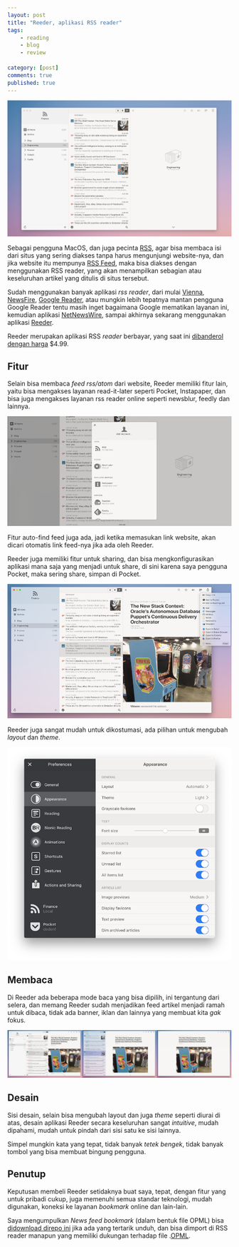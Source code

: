 ```yaml
---
layout: post
title: "Reeder, aplikasi RSS reader"
tags: 
    - reading
    - blog
    - review

category: [post]
comments: true
published: true
---
```


![reeder app](/images/posts/reeder-app.png "Reeder application")

Sebagai pengguna MacOS, dan juga pecinta [RSS](https://en.wikipedia.org/wiki/RSS), agar bisa membaca isi dari situs yang sering diakses tanpa harus mengunjungi website-nya, dan jika website itu mempunya [RSS Feed](https://en.wikipedia.org/wiki/Web_feed), maka bisa diakses dengan menggunakan RSS reader, yang akan menampilkan sebagian atau keseluruhan artikel yang ditulis di situs tersebut.

<!--more-->

Sudah menggunakan banyak aplikasi *rss reader*, dari mulai [Vienna](https://www.vienna-rss.com/), [NewsFire](http://newsfirerss.com/), [Google Reader](https://www.google.com/reader/about/), atau mungkin lebih tepatnya mantan pengguna Google Reader tentu masih inget bagaimana Google mematikan layanan ini, kemudian aplikasi [NetNewsWire](https://ranchero.com/netnewswire/), sampai akhirnya sekarang menggunakan aplikasi [Reeder](https://www.reederapp.com/).

Reeder merupakan aplikasi RSS *reader* berbayar, yang saat ini [dibanderol dengan harga](https://apps.apple.com/us/app/reeder-4/id1449412357) $4.99. 

## Fitur
Selain bisa membaca *feed rss/atom* dari website, Reeder memiliki fitur lain, yaitu bisa mengakses layanan read-it-later seperti Pocket, Instapaper, dan bisa juga mengakses layanan rss reader online seperti newsblur, feedly dan lainnya.

[![](/images/posts/reeder-account-add-small.png)](/images/posts/reeder-account-add.png)

Fitur auto-find feed juga ada, jadi ketika memasukan link website, akan dicari otomatis link feed-nya jika ada oleh Reeder.

Reeder juga memiliki fitur untuk sharing, dan bisa mengkonfigurasikan aplikasi mana saja yang menjadi untuk share, di sini karena saya pengguna Pocket, maka sering share, simpan di Pocket.

[![](/images/posts/reeder-sharing-small.png)](/images/posts/reeder-sharing.png)

Reeder juga sangat mudah untuk dikostumasi, ada pilihan untuk mengubah *layout* dan *theme*.

[![](/images/posts/reeder-option-theme-small.png)](/images/posts/reeder-option-theme.png)

## Membaca
Di Reeder ada beberapa mode baca yang bisa dipilih, ini tergantung dari selera, dan memang Reeder sudah menjadikan feed artikel menjadi ramah untuk dibaca, tidak ada banner, iklan dan lainnya yang membuat kita *gak* fokus.

![](/images/posts/reeder-read-mode.png)


## Desain
Sisi desain, selain bisa mengubah layout dan juga *theme* seperti diurai di atas, desain aplikasi Reeder secara keseluruhan sangat *intuitive*, mudah dipahami, mudah untuk pindah dari sisi satu ke sisi lainnya.

Simpel mungkin kata yang tepat, tidak banyak *tetek bengek*, tidak banyak tombol yang bisa membuat bingung pengguna.


## Penutup
Keputusan membeli Reeder setidaknya buat saya, tepat, dengan fitur yang untuk pribadi cukup, juga memenuhi semua standar teknologi, mudah digunakan, koneksi ke layanan *bookmark* online dan lain-lain.

Saya mengumpulkan *News feed bookmark* (dalam bentuk file OPML) bisa [didownload direpo ini](https://github.com/dedenf/news-feed) jika ada yang tertarik unduh, dan bisa dimport di RSS reader manapun yang memiliki dukungan terhadap file .[OPML](https://en.wikipedia.org/wiki/OPML).